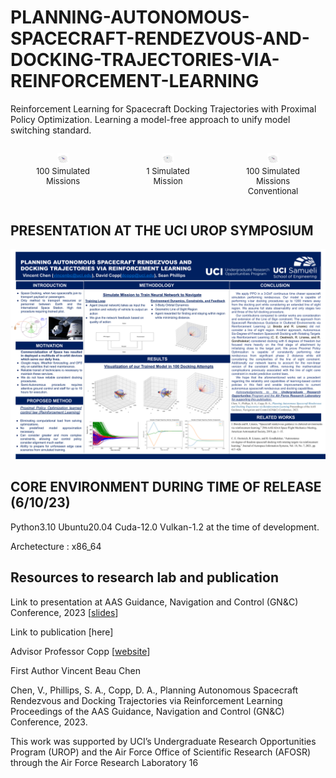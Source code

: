 # PLANNING-AUTONOMOUS-SPACECRAFT-RENDEZVOUS-AND-DOCKING-TRAJECTORIES-VIA-REINFORCEMENT-LEARNING
Reinforcement Learning for Spacecraft Docking Trajectories with Proximal Policy Optimization. Learning a model-free approach to unify model switching standard.


<div style="display: flex; justify-content: space-between;">
  <figure style="text-align: center; width: 20%;">
    <img src="https://raw.githubusercontent.com/Vince-C156/PLANNING-AUTONOMOUS-SPACECRAFT-RENDEZVOUS-AND-DOCKING-TRAJECTORIES-VIA-REINFORCEMENT-LEARNING/1e744758088842f3eeb2445dbdfc8c2a8fb2c7a3/misc/view1newlos.svg" alt="Image 1" style="width: 20%;">
    <figcaption style="font-size: small;">100 Simulated Missions</figcaption>
  </figure>
  <figure style="text-align: center; width: 20%;">
    <img src="https://raw.githubusercontent.com/Vince-C156/PLANNING-AUTONOMOUS-SPACECRAFT-RENDEZVOUS-AND-DOCKING-TRAJECTORIES-VIA-REINFORCEMENT-LEARNING/323d2620649c80c0c6f77b5b48dc91ae0750c7d6/misc/run15shortzoom%20(1).svg" alt="Image 2" style="width: 20%;">
    <figcaption style="font-size: small;">1 Simulated Mission</figcaption>
  </figure>
  <figure style="text-align: center; width: 20%;">
    <img src="https://raw.githubusercontent.com/Vince-C156/PLANNING-AUTONOMOUS-SPACECRAFT-RENDEZVOUS-AND-DOCKING-TRAJECTORIES-VIA-REINFORCEMENT-LEARNING/4dcce89938472fa7a986b863b52275e5e6001590/misc/view1oldlos.svg" alt="Image 3" style="width: 20%;">
    <figcaption style="font-size: small;">100 Simulated Missions Conventional</figcaption>
  </figure>
</div>

## PRESENTATION AT THE UCI UROP SYMPOSIUM
![UROP Symposium Poster Presentation](https://raw.githubusercontent.com/Vince-C156/PLANNING-AUTONOMOUS-SPACECRAFT-RENDEZVOUS-AND-DOCKING-TRAJECTORIES-VIA-REINFORCEMENT-LEARNING/418cbda5307087b857e35ee0f2a6eb84fa8ee8d6/misc/ARPOD.pptx%20(2).png)

## CORE ENVIRONMENT DURING TIME OF RELEASE (6/10/23)
Python3.10 Ubuntu20.04 Cuda-12.0 Vulkan-1.2 at the time of development.

Archetecture : x86_64


## Resources to research lab and publication
Link to presentation at AAS Guidance, Navigation and Control (GN&C) Conference, 2023 [[slides](https://docs.google.com/presentation/d/1PnKZOP27mqJtLG8vqgT4AOFqMHhQYM8q/edit?usp=sharing&ouid=109971343941983675406&rtpof=true&sd=true)]


Link to publication [here]

Advisor Professor Copp [[website](https://dcopp.eng.uci.edu/index.html)]

First Author Vincent Beau Chen

Chen, V., Phillips, S. A., Copp, D. A., Planning Autonomous Spacecraft Rendezvous and Docking Trajectories via Reinforcement Learning Proceedings of the AAS Guidance, Navigation and Control (GN&C) Conference, 2023.

This work was supported by UCI’s Undergraduate Research Opportunities Program (UROP) and
the Air Force Office of Scientific Research (AFOSR) through the Air Force Research Laboratory
16
